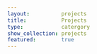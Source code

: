 ```yaml
---
layout:          projects
title:           Projects
type:            catergory
show_collection: projects
featured:        true
---
```

